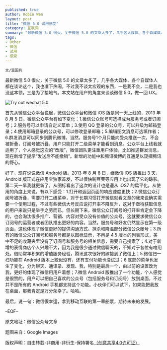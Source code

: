 ```yaml
---
published: true
author: Robin Wen
layout: post
title: "微信 5.0 试用感受"
category: 互联网
summary: "最新微信 5.0 很火，关于微信 5.0 的文章太多了，几乎各大媒体、各个自媒体人都在谈论这个，我也凑下热闹，不过我不谈太宏观的东西，一是我不会，二是我也没这本领，三是为了接地气。本文站在用户的角度来谈谈微信 5.0，做一回 UX。"
tags: 
- Other
- 微信
- 试用
- 感受
---
```


`文/温国兵`

最新微信 5.0 很火，关于微信 5.0 的文章太多了，几乎各大媒体、各个自媒体人都在谈论这个，我也凑下热闹，不过我不谈太宏观的东西，一是我不会，二是我也没这本领，三是为了接地气。本文站在用户的角度来谈谈微信 5.0，做一回 UX。

![Try out wechat 5.0](http://i.imgur.com/QxYfEfa.jpg)

首先从微信公众平台说起，微信公众平台和微信 iOS 版是同一天上线的，2013 年 8 月 5 日。微信公众平台有如下变化：1.微信公众账号可选择成为服务号或者订阅号；2.服务号可以申请自定义菜单；3.使用 QQ 登录的公众号，可以升级为邮箱登录；4.使用邮箱登录的公众号，可以修改登录邮箱；5.编辑图文消息可选填作者；6.群发消息可以同步到腾讯微博。当然，服务号1个月只能向受众推送一次，不会被折叠，订阅号被折叠，用户只能打开二级菜单才能看到消息。公众平台上线我就适用了，个人感觉这次的“改版”，微信团队更注重用户体验，比如推送群发消息，现在新增了提示“发送后不能撤销”。新增的功能中和腾讯微博的互通足以窥探腾讯的野心。

好了，现在说说微信 Android 版。2013 年 8 月 8 日，继微信 iOS 版推出 3 天，Android 版正式在应用宝独家首发，不过很快豌豆荚等应用上也出现了它的踪影。第二天一早我就更新了，从图标看出了这次的设计也是遵从 iOS7 的扁平化。从使用的角度上来说，有以下感受：1.打开和返回页面的响应速度更快；2.微信公众订阅号被折叠，需要打开二级菜单，对于长期习惯打开微信就看文章的我来说确实需要一个使用过程，不过有些微信大号反应说打开率不降反升，这对于亟待获取信息的用户来说只是举手之劳而已，但长期下来，微信公众订阅号的打开率肯定会下降的，也会淘汰很多推广、营销、内容对受众没有价值的公众号，这就要求微信公众订阅号的运营者或者团队推出更好的内容。当然，服务号和好友仍然显示在第一级页面，这也体现了微信更好的提供沟通方式、抹杀和降温部分微信公众账号；3.所有的微信公众订阅号和服务号都是以图标显示，不再是 4.5 版本的列表形式，美中不足的收藏夹里没有了订阅号和服务号的相关信息，需要自己搜索了；4.对于新增的表情商店个人兴趣不大，因为我是很少通过微信聊天的，不知对于各位有啥用处。借助常年积累的增值服务经验，腾讯这次很好的嫁接到了微信上；5.微信扫一扫功能在 Android 版本上貌似没有，还有支付功能也没试过；6.底部的菜单也发生了变化，分为聊天、通讯录、发现、我，特别是最后一个，由以前的设置改为我，更好的体现了微信用用户着想；7.微信 Android 版推出了一个功能，个人感觉是很赞的，用户可以把自己喜欢的公众号（包括服务号和订阅号）放到桌面，不过并不是所有的 Android 手机都支持这个功能。小伙伴们可以试下，如果能把我放在桌面，那我肯定是万分荣幸了。哈哈。

最后，说一句：微信很幸运，拿到移动互联的第一章船票，期待未来的发展。

–EOF–

原文地址：微信公众号文章

题图来自：Google Images

版权声明：自由转载-非商用-非衍生-保持署名<a href="http://creativecommons.org/licenses/by-nc-nd/4.0/deed.zh" target="_blank">（创意共享4.0许可证）</a>
